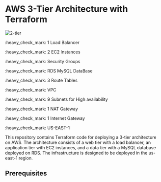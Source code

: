 # AWS 3-Tier Architecture with Terraform

![2-tier](https://github.com/realexcel2021/3-tier-Architecture-design/assets/89150996/9684c9af-e524-4bc3-906a-e35fc75e3c83)

<p> :heavy_check_mark: 1 Load Balancer  </p>
<p> :heavy_check_mark: 2 EC2 Instances </p>
<p> :heavy_check_mark: Security Groups </p>
<p> :heavy_check_mark: RDS MySQL DataBase </p>
<p> :heavy_check_mark: 3 Route Tables </p>
<p> :heavy_check_mark: VPC </p>
<p> :heavy_check_mark: 9 Subnets for High availability </p>
<p> :heavy_check_mark: 1 NAT Gateway </p>
<p> :heavy_check_mark: 1 Internet Gateway </p>
<p> :heavy_check_mark: US-EAST-1 </p>

<p>
  This repository contains Terraform code for deploying a 3-tier architecture on AWS. The architecture consists of a web tier with a load balancer, an application tier with EC2 instances, and a data tier with a MySQL database deployed on RDS. The infrastructure is designed to be deployed in the us-east-1 region.
</p>

<h2> Prerequisites </h2>
